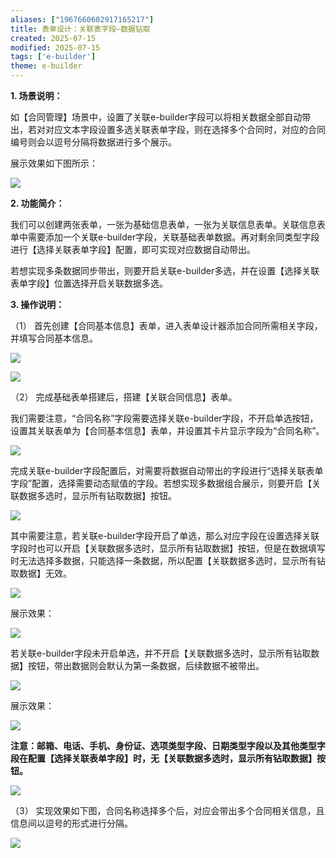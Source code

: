 ```yaml
---
aliases: ["1967660602917165217"]
title: 表单设计：关联表字段—数据钻取
created: 2025-07-15
modified: 2025-07-15
tags: ['e-builder']
theme: e-builder
---
```


**1. 场景说明：**

如【合同管理】场景中，设置了关联e-builder字段可以将相关数据全部自动带出，若对对应文本字段设置多选关联表单字段，则在选择多个合同时，对应的合同编号则会以逗号分隔将数据进行多个展示。

展示效果如下图所示：

![](https://myhelpdoc.oss-cn-heyuan.aliyuncs.com/mdimages/a8c00f45252b1e744d58ee238e1562c3.jpg)

**2. 功能简介：**

我们可以创建两张表单，一张为基础信息表单，一张为关联信息表单。关联信息表单中需要添加一个关联e-builder字段，关联基础表单数据。再对剩余同类型字段进行【选择关联表单字段】配置，即可实现对应数据自动带出。

若想实现多条数据同步带出，则要开启关联e-builder多选，并在设置【选择关联表单字段】位置选择开启关联数据多选。

**3. 操作说明：**

（1） 首先创建【合同基本信息】表单，进入表单设计器添加合同所需相关字段，并填写合同基本信息。

![](https://myhelpdoc.oss-cn-heyuan.aliyuncs.com/mdimages/3f3e47ac270fd5cdde30091ccebced8a.jpg)

![](https://myhelpdoc.oss-cn-heyuan.aliyuncs.com/mdimages/b849914952484d68103bc244845832b9.jpg)

（2） 完成基础表单搭建后，搭建【关联合同信息】表单。

我们需要注意，“合同名称”字段需要选择关联e-builder字段，不开启单选按钮，设置其关联表单为【合同基本信息】表单，并设置其卡片显示字段为“合同名称”。

![](https://myhelpdoc.oss-cn-heyuan.aliyuncs.com/mdimages/0b3e66bf11a4cddf95022778d57c49c0.jpg)

完成关联e-builder字段配置后，对需要将数据自动带出的字段进行“选择关联表单字段”配置，选择需要动态赋值的字段。若想实现多数据组合展示，则要开启【关联数据多选时，显示所有钻取数据】按钮。

![](https://myhelpdoc.oss-cn-heyuan.aliyuncs.com/mdimages/680d4a4243d85eaf0ecdcac6e3fbb801.jpg)

其中需要注意，若关联e-builder字段开启了单选，那么对应字段在设置选择关联字段时也可以开启【关联数据多选时，显示所有钻取数据】按钮，但是在数据填写时无法选择多数据，只能选择一条数据，所以配置【关联数据多选时，显示所有钻取数据】无效。

![](https://myhelpdoc.oss-cn-heyuan.aliyuncs.com/mdimages/6f578c304274dec312a50dee5b8d92df.jpg)

展示效果：

![](https://myhelpdoc.oss-cn-heyuan.aliyuncs.com/mdimages/f6b7e0b527e30a253cef3da541a85b6d.jpg)

若关联e-builder字段未开启单选，并不开启【关联数据多选时，显示所有钻取数据】按钮，带出数据则会默认为第一条数据，后续数据不被带出。

![](https://myhelpdoc.oss-cn-heyuan.aliyuncs.com/mdimages/2f3d006cebd5f579bf5a64fe49ac7a61.jpg)

展示效果：

![](https://myhelpdoc.oss-cn-heyuan.aliyuncs.com/mdimages/1eb978b945863069fcf4482aa68b56ad.jpg)

**注意：邮箱、电话、手机、身份证、选项类型字段、日期类型字段以及其他类型字段在配置【选择关联表单字段】时，无【关联数据多选时，显示所有钻取数据】按钮。**

![](https://myhelpdoc.oss-cn-heyuan.aliyuncs.com/mdimages/3a2cd9aa422b28a7610d5bdef516d146.jpg)

（3） 实现效果如下图，合同名称选择多个后，对应会带出多个合同相关信息，且信息间以逗号的形式进行分隔。

![](https://myhelpdoc.oss-cn-heyuan.aliyuncs.com/mdimages/32585d73f10a724c44e7139b31304fd2.jpg)

